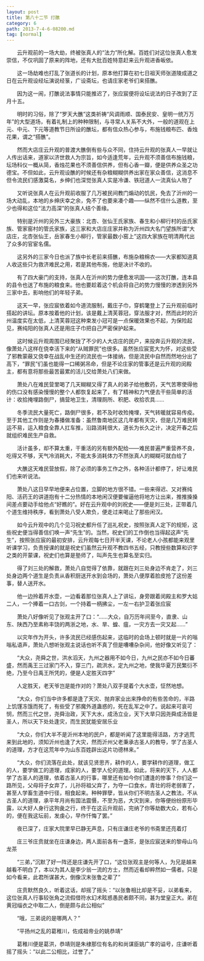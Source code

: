 ```yaml
---
layout: post
title: 第八十二节 打醮
category: 6
path: 2013-7-4-6-08200.md
tag: [normal]
---
```


　　云升观前的一场大劫，终被张真人的“法力”所化解。百姓们对这位张真人愈发崇信，不仅巩固了原来的阵地，还有大批百姓特意赶来云升观进香皈依。

　　这一场劫难也打乱了张道长的计划，原本他打算在初七日祖天师张道陵成道之日在云升观设经坛演说经箓，广设斋坛，也请庄家老爷们来搭醮。

　　因为这一闹，打醮说法事情只能推迟了，张应宸便将设坛说法的日子改到了正月十五。

　　明时的习俗，除了“罗天大醮”这类祈祷“风调雨顺、国泰民安、皇明一统万万年”的大型道场，有着礼制上的种种限制，与寻常人关系不大外，一般的道观在上元、中元、下元等道教节日所设的醮坛，都有信众热心参与，布施钱粮布匹、香烛花果，谓之“搭醮”。

　　然而大店庄云升观的普渡大醮倒有些与众不同，住持云升观的张真人一早就让人传出话来，道家以济世救人为宗旨，如今适逢荒年，云升观不须善信布施钱粮，坛场科仪一概从简，香烛花果也不须善信供养，但有心香一瓣，便是供养众圣之功德宝。不但如此，云升观设醮的时候还有杂粮糊糊供养出家在家众善信，这消息不但令流民们感激莫名，乡绅们也深觉张真人实是冷谦、铁冠道人一流真仙人物了

　　又听说张真人在云升观前收服了几万被民间教门煽动的饥民，免去了沂州的一场大动乱，本地的乡绅庆幸之余，免不了也要来凑个趣——纵然不信什么道教，至少也得和这位“法力高深”的张真人结个善缘。

　　特别是沂州的另外三大豪族：北杏、张仙王氏家族、春生和小柳行村的岳氏家族、管家窑村的管氏家族，这三家和大店庄庄家并称为沂州四大名门望族所谓“大店庄，北杏张仙王，岳家春生小柳行，管家最数小窑上”这四大家族在明清两代出了众多的官宦名儒。

　　这另外的三家今日也派了族中长老前来搭醮，布施杂粮棉衣——大家都知道真人收这些只为救济难民之用，若是其他布施，他是决计不收的。

　　有了四大豪门的支持，张真人在沂州的势力便愈发巩固——这次打醮，连本县的县令也送了布施的粮食来。他也要趁着这个机会将自己的势力慢慢的渗透到另外三家中去，影响他们的年轻子弟。

　　这天一早，张应宸依着如今道流服制，戴庄子巾，穿鹤氅登上了云升观前临时搭起的讲坛。原本按着他的计划，该是戴上清芙蓉冠，穿法服才对，然而此时的沂州温度实在太低，上清芙蓉冠这种束发小冠可是一点保暖效果也不起，为保险起见，赛纯阳的张真人还是用庄子巾把自己严密保护起来。

　　这时候云升观周围已经聚拢了不少的人大店庄的民户，来投奔云升观的流民，像萧处八这样在侥幸活下来的“从贼罪民”也很多。虽然张应宸宽大为怀，对这些受了邪教蒙蔽又侥幸在战乱中生还的流民也一体接纳，但是流民中自然而然地分出了高下，“罪民”们虽也能得一口稀粥吊命，但是不论庄家的管事还是云升观的闵殿主，都有意将那些最苦最累的活儿交给萧处八们来做。

　　萧处八在难民营里喝了几天糊糊又得了真人的弟子给他敷药，天气苦寒使得他的伤口没有感染慢慢的整个人都恢复起来了，有了精神和力气便去干些简单的活计：收拾掩埋路倒尸，搞营地卫生，清理厕所、积肥、收拾农具……

　　冬季流民大量死亡，路倒尸很多，若不及时收殓掩埋，天气转暖就容易传疫。至于其他工作则是为春播做准备：虽然鲁南地区这几年都有天灾，但是几万难民转运不易，运入粮食全靠人扛车推，沿路消耗很大，道长为长久之计，决定开春之后就组织难民生产自救。

　　活计虽多，却不算太重，干重活的另有额外配给——难民普遍严重营养不良，吃得又不够，天气冷消耗大，不能太多消耗体力不然张真人的糊糊可就白给了

　　大醮这天难民营放假，除了必须的事务工作之外，各种活计都停了，好让难民们也来听说法。

　　萧处八这日早早地便来占位置，立脚的地方很不错。一些来得迟、又对赛纯阳、活药王的讲道抱有十二分热情的本地闲汉便要催逼他将地方让出来，推推搡搡间差点要动手给他点“好瞧的”。好在云升观中的刘祝史——便是刘三处，正带着几个道生维持秩序，看到萧处八受人欺负，便走过来喝止了那些闲汉。

　　如今云升观中的几个见习祝史都升任了巡礼祝史，按照张真人定下的规矩，这些祝史便当得善信们唤一声“先生”的。当然，祝史们的工作倒也当得起这声“先生”，按照张应宸的最初安排，云升观每七日开半天课，不论老人小孩都能来观里听课学习，负责授课的就是祝史们虽然云升观不教四书五经，只教授些数算和识字之类的开蒙课，祝史们也算是塾师了，叫声先生也算名至实归。

　　得了刘三处的解救，萧处八自觉得了依靠，就跟在刘三处身边不肯走了，刘三处身边两个道生是负责从香积厨送开水到会场的，萧处八便厚着脸皮抢了这份差事，替人送开水。

　　他一边拎着开水壶，一边看着那位张真人上了讲坛，身旁跟着闵殿主和罗大姑二人，一个捧着一口古剑，一个持着一柄拂尘，一左一右护卫着张应宸

　　萧处八好像听见了张观主开了口：“……大众，自万历年间至今，直隶、山东、陕西乃至素称丰饶的两浙之地，水、旱、蝗、瘟，一灾方去一灾又起……”

　　以灾年作为开头，许多流民已经感伤起来，这临时的会场上顿时就是一片的嗡嗡私语声，萧处八想听张观主说话也听不真了但是嘈嘈杂杂间，他好像又听见了：

　　“大众，尧舜之世，洪水滔天，九州之器用不如今日，九州之民亦不如今日蕃盛，然而禹王三过家门不入，穿三门，疏洪水，定九州之地，使我华夏万民繁衍不绝，乃至今日禹王所凭的，便是人定胜天四字”

　　人定胜天，老天爷岂是能作对的？萧处八双手提着个大水壶，怔然地想。

　　“大众，你们当中许多都是逢了天灾、抛弃家业出来挣命的有些苦命的，半路上饥馑冻饿而死了，有些受了邪魔外道蛊惑的，死在乱军之中了。说起来可哀可悯，然而三代之世，尧舜治政，天下大水，成汤立业，天下大旱只因尧舜成汤皆是圣人，所以天下处处逢灾，而生民犹能安居乐业

　　“大众，你们大半不是沂州本地的民户，都是听闻了这里能得活路，方才逃荒来到此地的，须知沂州也逢了大灾，然而沂州父老秉承古圣人的教导，学了古圣人的道理，方才在这荒年中为山东百姓辟出这片功德林来。”

　　“大众，你们流落在此处，就该见贤思齐，耕作的人，要学耕作的道理，做工的人，要学做工的道理，成家的人，要学人伦的道理。如此，将来的天下，人人都学了古圣人的道理，依着古圣人的行事，哪里还有如今你们遭逢的惨事？你们这一路所见，父母将子女弃了，儿孙将祖父弃了，为夺一口食水，青壮的将老弱害了，甚至人学畜生道中行径，相食起来。种种罪孽，皆从你们不明古圣人之教法，不从古圣人的道理，承平年月尚有国法震慑，不至为恶，大灾到来，你等便纷纷原形毕露，以大好人身行这狗彘之行，终于在这云升观前，完纳了你等劫数大众，若有心的，便在我这坛前，发虔心，早作忏悔了罢。”

　　夜已深了，庄家大院里早已静无声息，只有庄谦庄老爷的书斋里还亮着灯

　　庄三爷庄贲就坐在庄谦身边，两人面前各有一盏茶，是张应宸送来的黎母山乌龙茶

　　“三弟，”沉默了好一阵还是庄谦先开了口，“这位张观主是何等人，为兄是越来越看不明白了，本以为其人是李少翁一流的方士，然而近看却粹然如一儒者。只是如今看来，此君所谋甚大，倒像汉末张鲁之辈了”

　　庄贲默然良久，听着这话，却摇了摇头：“以张鲁相比却是不妥，以弟看来，这位张真人行事较张角之流假借符水幻术眩惑愚民者颇不同，甚为堂皇正大。弟在黄冠缁衣之中取二人，倒是颇与此公相似”

　　“哦，三弟说的是哪两人？”

　　“平扬州之乱的葛稚川，佐成祖帝业的姚恭靖”

　　葛稚川便是葛洪，恭靖则是朱棣那位有名的和尚谋臣姚广孝的谥号，庄谦听着摇了摇头：“以此二公相比，过誉了。”
